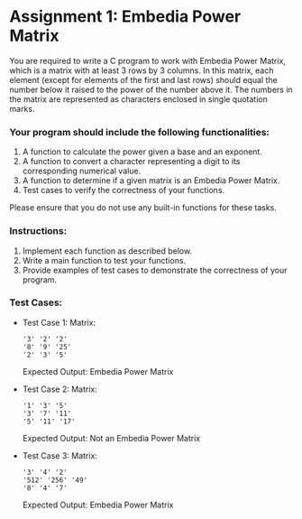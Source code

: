 # Assignment 1: Embedia Power Matrix

You are required to write a C program to work with Embedia Power Matrix, which is a matrix with at least 3 rows by 3 columns. In this matrix, each element (except for elements of the first and last rows) should equal the number below it raised to the power of the number above it. The numbers in the matrix are represented as characters enclosed in single quotation marks.

### Your program should include the following functionalities:

1. A function to calculate the power given a base and an exponent.
2. A function to convert a character representing a digit to its corresponding numerical value.
3. A function to determine if a given matrix is an Embedia Power Matrix.
4. Test cases to verify the correctness of your functions.

Please ensure that you do not use any built-in functions for these tasks.

### Instructions:

1. Implement each function as described below.
2. Write a main function to test your functions.
3. Provide examples of test cases to demonstrate the correctness of your program.

### Test Cases:

- Test Case 1:
  Matrix:
  ```
  '3' '2' '2'
  '8' '9' '25'
  '2' '3' '5'
  ```
  
    Expected Output: Embedia Power Matrix

- Test Case 2:
  Matrix:
  ```
  '1' '3' '5'
  '3' '7' '11'
  '5' '11' '17'
  ```
  Expected Output: Not an Embedia Power Matrix

- Test Case 3:
  Matrix:
  ```
  '3' '4' '2'
  '512' '256' '49'
  '8' '4' '7'
  ```
  Expected Output: Embedia Power Matrix